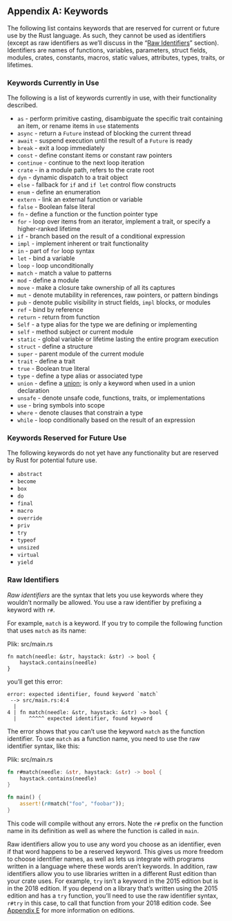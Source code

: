 ## Appendix A: Keywords

The following list contains keywords that are reserved for current or future
use by the Rust language. As such, they cannot be used as identifiers (except
as raw identifiers as we’ll discuss in the “[Raw
Identifiers][raw-identifiers]<!-- ignore -->” section). Identifiers are names
of functions, variables, parameters, struct fields, modules, crates, constants,
macros, static values, attributes, types, traits, or lifetimes.

[raw-identifiers]: #raw-identifiers

### Keywords Currently in Use

The following is a list of keywords currently in use, with their functionality
described.

* `as` - perform primitive casting, disambiguate the specific trait containing
  an item, or rename items in `use` statements
* `async` -  return a `Future` instead of blocking the current thread
* `await` - suspend execution until the result of a `Future` is ready
* `break` - exit a loop immediately
* `const` - define constant items or constant raw pointers
* `continue` - continue to the next loop iteration
* `crate` - in a module path, refers to the crate root
* `dyn` - dynamic dispatch to a trait object
* `else` - fallback for `if` and `if let` control flow constructs
* `enum` - define an enumeration
* `extern` - link an external function or variable
* `false` - Boolean false literal
* `fn` - define a function or the function pointer type
* `for` - loop over items from an iterator, implement a trait, or specify a
  higher-ranked lifetime
* `if` - branch based on the result of a conditional expression
* `impl` - implement inherent or trait functionality
* `in` - part of `for` loop syntax
* `let` - bind a variable
* `loop` - loop unconditionally
* `match` - match a value to patterns
* `mod` - define a module
* `move` - make a closure take ownership of all its captures
* `mut` - denote mutability in references, raw pointers, or pattern bindings
* `pub` - denote public visibility in struct fields, `impl` blocks, or modules
* `ref` - bind by reference
* `return` - return from function
* `Self` - a type alias for the type we are defining or implementing
* `self` - method subject or current module
* `static` - global variable or lifetime lasting the entire program execution
* `struct` - define a structure
* `super` - parent module of the current module
* `trait` - define a trait
* `true` - Boolean true literal
* `type` - define a type alias or associated type
* `union` - define a [union][union]<!-- ignore -->; is only a keyword when used
  in a union declaration
* `unsafe` - denote unsafe code, functions, traits, or implementations
* `use` - bring symbols into scope
* `where` - denote clauses that constrain a type
* `while` - loop conditionally based on the result of an expression

[union]: ../reference/items/unions.html

### Keywords Reserved for Future Use

The following keywords do not yet have any functionality but are reserved by
Rust for potential future use.

* `abstract`
* `become`
* `box`
* `do`
* `final`
* `macro`
* `override`
* `priv`
* `try`
* `typeof`
* `unsized`
* `virtual`
* `yield`

### Raw Identifiers

*Raw identifiers* are the syntax that lets you use keywords where they wouldn’t
normally be allowed. You use a raw identifier by prefixing a keyword with `r#`.

For example, `match` is a keyword. If you try to compile the following function
that uses `match` as its name:

<span class="filename">Plik: src/main.rs</span>

```rust,ignore,does_not_compile
fn match(needle: &str, haystack: &str) -> bool {
    haystack.contains(needle)
}
```

you’ll get this error:

```text
error: expected identifier, found keyword `match`
 --> src/main.rs:4:4
  |
4 | fn match(needle: &str, haystack: &str) -> bool {
  |    ^^^^^ expected identifier, found keyword
```

The error shows that you can’t use the keyword `match` as the function
identifier. To use `match` as a function name, you need to use the raw
identifier syntax, like this:

<span class="filename">Plik: src/main.rs</span>

```rust
fn r#match(needle: &str, haystack: &str) -> bool {
    haystack.contains(needle)
}

fn main() {
    assert!(r#match("foo", "foobar"));
}
```

This code will compile without any errors. Note the `r#` prefix on the function
name in its definition as well as where the function is called in `main`.

Raw identifiers allow you to use any word you choose as an identifier, even if
that word happens to be a reserved keyword. This gives us more freedom to
choose identifier names, as well as lets us integrate with programs written in
a language where these words aren’t keywords. In addition, raw identifiers
allow you to use libraries written in a different Rust edition than your crate
uses. For example, `try` isn’t a keyword in the 2015 edition but is in the 2018
edition. If you depend on a library that’s written using the 2015 edition and
has a `try` function, you’ll need to use the raw identifier syntax, `r#try` in
this case, to call that function from your 2018 edition code. See [Appendix
E][appendix-e]<!-- ignore --> for more information on editions.

[appendix-e]: appendix-05-editions.html
